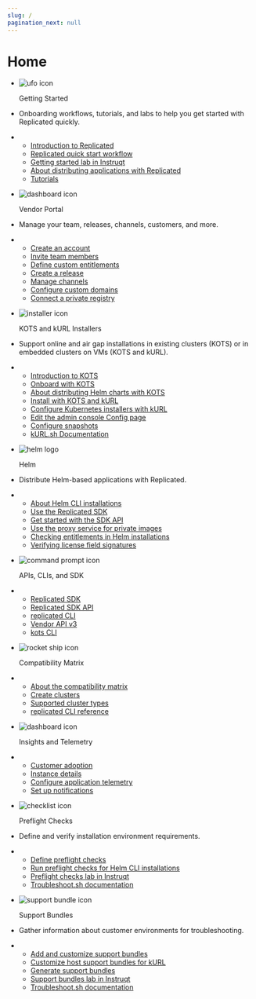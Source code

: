 ```yaml
---
slug: /
pagination_next: null
---
```


# Home


<section class="tile__container">
<ul class="tile">
    <li class="tile__header">
        <img src="images/icons/alien_vault.png" alt="ufo icon"></img>
        <p>Getting Started</p>
    </li>
    <li>
        <p>Onboarding workflows, tutorials, and labs to help you get started with Replicated quickly.</p>
    </li>
    <li>
      <ul class="tile__topiclist">
        <li><a href="intro-replicated">Introduction to Replicated</a></li>
        <li>
          <a href="/vendor/replicated-onboarding">Replicated quick start workflow</a>
        </li>
        <li>
          <a href="https://play.instruqt.com/embed/replicated/tracks/distributing-with-replicated?token=em_VHOEfNnBgU3auAnN">Getting started lab in Instruqt</a>
        </li>
        <li>
          <a href="/vendor/distributing-overview">About distributing applications with Replicated</a>
        </li>
        <li>
          <a href="/vendor/tutorial-kots-helm-setup">Tutorials</a>
        </li>
      </ul>  
    </li>  
  </ul>
  <ul class="tile">
    <li class="tile__header">
        <img src="images/icons/vendor_portal_2.png" alt="dashboard icon"></img>
        <p>Vendor Portal</p>
    </li>
    <li>
        <p>Manage your team, releases, channels, customers, and more.</p>
    </li>
    <li>
      <ul class="tile__topiclist">
        <li>
          <a href="/vendor/vendor-portal-creating-account">Create an account</a>
        </li>
        <li>
          <a href="/vendor/team-management#invite-members">Invite team members</a>
        </li>
        <li>
          <a href="/vendor/licenses-adding-custom-fields">Define custom entitlements</a>
        </li>
        <li>
          <a href="/vendor/releases-creating-releases">Create a release</a>
        </li>
        <li>
          <a href="/vendor/releases-creating-channels">Manage channels</a>
        </li>
        <li>
          <a href="/vendor/custom-domains-using">Configure custom domains</a>
        </li>
        <li>
          <a href="/vendor/packaging-private-images">Connect a private registry</a>
        </li>
      </ul>
    </li>    
  </ul>
</section>
<section class="tile__container">
  <ul class="tile">
    <li class="tile__header">
        <img src="images/icons/k8s_installer.png" alt="installer icon"></img>
        <p>KOTS and kURL Installers</p>
    </li>
    <li>
        <p>Support online and air gap installations in existing clusters (KOTS) or in embedded clusters on VMs (KOTS and kURL).</p>
    </li>
    <li>
      <ul class="tile__topiclist">
        <li>
          <a href="intro-kots">Introduction to KOTS</a>
        </li>
        <li>
          <a href="/vendor/distributing-workflow">Onboard with KOTS</a>
        </li>
        <li>
          <a href="/vendor/helm-native-about">About distributing Helm charts with KOTS</a>
        </li>
        <li>
          <a href="/enterprise/installing-overview">Install with KOTS and kURL</a>
        </li>
        <li>
          <a href="/vendor/packaging-embedded-kubernetes">Configure Kubernetes installers with kURL</a>
        </li>
        <li>
          <a href="/vendor/admin-console-customize-config-screen">Edit the admin console Config page</a>
        </li>
        <li>
          <a href="/vendor/snapshots-configuring-backups">Configure snapshots</a>
        </li>
        <li>
          <a href="https://kurl.sh/docs/introduction/">kURL.sh Documentation</a>
        </li>
      </ul>
    </li>    
  </ul>
  <ul class="tile">
    <li class="tile__header">
        <img src="images/icons/helm-logo.png" alt="helm logo" id="tile__header__helm"></img>
        <p>Helm</p>
    </li>
    <li>
       <p>Distribute Helm-based applications with Replicated.</p>
    </li>
    <li>
      <ul class="tile__topiclist">
        <li>
          <a href="/vendor/install-with-helm">About Helm CLI installations</a>
        </li>
        <li>
          <a href="/vendor/replicated-sdk-overview">Use the Replicated SDK</a>
        </li>
        <li>
          <a href="/vendor/replicated-sdk-development">Get started with the SDK API</a>
        </li>
        <li>
          <a href="/vendor/helm-image-registry">Use the proxy service for private images</a>
        </li>
        <li>
          <a href="/vendor/licenses-reference-helm">Checking entitlements in Helm installations</a>
        </li>
        <li>
          <a href="/vendor/licenses-verify-fields-sdk-api">Verifying license field signatures</a>
        </li>
      </ul>
    </li>    
  </ul>
</section>
<section class="tile__container">
   <ul class="tile">
    <li class="tile__header">
        <img src="images/icons/commands.png" alt="command prompt icon"></img>
        <p>APIs, CLIs, and SDK</p>
    </li>
    <li>
      <ul class="tile__topiclist">
        <li>
          <a href="/vendor/replicated-sdk-overview">Replicated SDK</a>
        </li>
        <li>
          <a href="/reference/replicated-sdk-apis">Replicated SDK API</a>
        </li>
        <li>
          <a href="/reference/replicated-cli-installing">replicated CLI</a>
        </li>
        <li>
          <a href="/reference/vendor-api-using">Vendor API v3</a>
        </li>
        <li>
          <a href="/reference/kots-cli-getting-started">kots CLI</a>
        </li>
      </ul>
    </li>    
  </ul>
  <ul class="tile">
    <li class="tile__header">
        <img src="images/icons/release.png" alt="rocket ship icon"></img>
        <p>Compatibility Matrix</p>
    </li>
    <li>
      <ul class="tile__topiclist">
        <li>
          <a href="/vendor/testing-about">About the compatibility matrix</a>
        </li>
        <li>
          <a href="/vendor/testing-how-to">Create clusters</a>
        </li>
        <li>
          <a href="/vendor/testing-supported-clusters">Supported cluster types</a>
        </li>
        <li>
          <a href="/reference/replicated-cli-cluster-create">replicated CLI reference</a>
        </li>
      </ul>
    </li>    
  </ul>
  <ul class="tile">
    <li class="tile__header">
        <img src="images/icons/dashboard_1.png" alt="dashboard icon"></img>
        <p>Insights and Telemetry</p>
    </li>
    <li>
      <ul class="tile__topiclist">
        <li>
          <a href="/vendor/customer-adoption">Customer adoption</a>
        </li>
        <li>
          <a href="/vendor/instance-insights-details">Instance details</a>
        </li>
        <li>
          <a href="/vendor/insights-app-status">Configure application telemetry</a>
        </li>
        <li>
          <a href="/vendor/instance-notifications-config">Set up notifications</a>
        </li>
      </ul>
    </li>    
  </ul>
</section>
<section class="tile__container">
  <ul class="tile">
    <li class="tile__header">
        <img src="images/icons/checklist.png" alt="checklist icon"></img>
        <p>Preflight Checks</p>
    </li>
    <li>
        <p>Define and verify installation environment requirements.</p>
    </li>
    <li>
      <ul class="tile__topiclist">
        <li>
          <a href="/vendor/preflight-defining">Define preflight checks</a>
        </li>
        <li>
          <a href="/vendor/preflight-running">Run preflight checks for Helm CLI installations</a>
        </li>
        <li>
          <a href="https://play.instruqt.com/embed/replicated/tracks/avoiding-installation-pitfalls?token=em_gJjtIzzTTtdd5RFG">Preflight checks lab in Instruqt</a>
        </li>
        <li>
          <a href="https://troubleshoot.sh/docs/preflight/introduction/">Troubleshoot.sh documentation</a>
        </li>
      </ul>
    </li>    
  </ul>
  <ul class="tile">
    <li class="tile__header">
        <img src="images/icons/support_bundle.png" alt="support bundle icon"></img>
        <p>Support Bundles</p>
    </li>
    <li>
        <p>Gather information about customer environments for troubleshooting.</p>
    </li>
    <li>
      <ul class="tile__topiclist">
        <li>
          <a href="vendor/support-bundle-customizing">Add and customize support bundles</a>
        </li>
        <li>
          <a href="/vendor/support-host-support-bundles">Customize host support bundles for kURL</a>
        </li>
        <li>
          <a href="/vendor/support-bundle-generating">Generate support bundles</a>
        </li>
        <li>
          <a href="https://play.instruqt.com/embed/replicated/tracks/closing-information-gap?token=em_MO2XXCz3bAgwtEca">Support bundles lab in Instruqt</a>
        </li>
        <li>
          <a href="https://troubleshoot.sh/docs/preflight/introduction/">Troubleshoot.sh documentation</a>
        </li>
      </ul>
    </li>    
  </ul>
</section>
